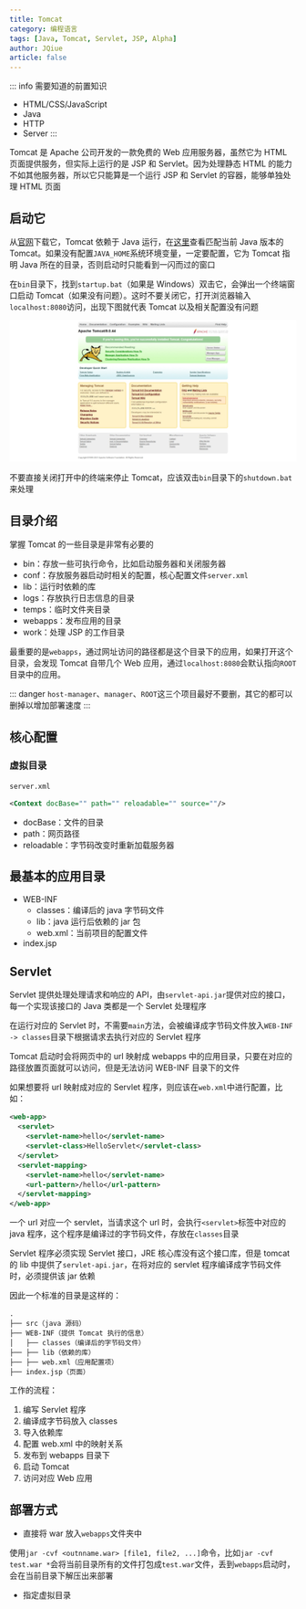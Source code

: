 ```yaml
---
title: Tomcat 
category: 编程语言
tags: [Java, Tomcat, Servlet, JSP, Alpha]
author: JQiue
article: false
---
```


::: info 需要知道的前置知识

+ HTML/CSS/JavaScript
+ Java
+ HTTP
+ Server
:::

Tomcat 是 Apache 公司开发的一款免费的 Web 应用服务器，虽然它为 HTML 页面提供服务，但实际上运行的是 JSP 和 Servlet。因为处理静态 HTML 的能力不如其他服务器，所以它只能算是一个运行 JSP 和 Servlet 的容器，能够单独处理 HTML 页面

## 启动它

从[官网](https://tomcat.apache.org/)下载它，Tomcat 依赖于 Java 运行，在[这里](https://tomcat.apache.org/whichversion.html)查看匹配当前 Java 版本的 Tomcat。如果没有配置`JAVA_HOME`系统环境变量，一定要配置，它为 Tomcat 指明 Java 所在的目录，否则启动时只能看到一闪而过的窗口

在`bin`目录下，找到`startup.bat`（如果是 Windows）双击它，会弹出一个终端窗口启动 Tomcat（如果没有问题）。这时不要关闭它，打开浏览器输入`localhost:8080`访问，出现下图就代表 Tomcat 以及相关配置没有问题

![tomcat-1](../images/tomcat-1.jpeg)

不要直接关闭打开中的终端来停止 Tomcat，应该双击`bin`目录下的`shutdown.bat`来处理

## 目录介绍

掌握 Tomcat 的一些目录是非常有必要的

+ bin：存放一些可执行命令，比如启动服务器和关闭服务器
+ conf：存放服务器启动时相关的配置，核心配置文件`server.xml`
+ lib：运行时依赖的库
+ logs：存放执行日志信息的目录
+ temps：临时文件夹目录
+ webapps：发布应用的目录
+ work：处理 JSP 的工作目录

最重要的是`webapps`，通过网址访问的路径都是这个目录下的应用，如果打开这个目录，会发现 Tomcat 自带几个 Web 应用，通过`localhost:8080`会默认指向`ROOT`目录中的应用。

::: danger
`host-manager`、`manager`、`ROOT`这三个项目最好不要删，其它的都可以删掉以增加部署速度
:::

## 核心配置

### 虚拟目录

`server.xml`

```xml
<Context docBase="" path="" reloadable="" source=""/>
```

+ docBase：文件的目录
+ path：网页路径
+ reloadable：字节码改变时重新加载服务器

## 最基本的应用目录

+ WEB-INF
  + classes：编译后的 java 字节码文件
  + lib：java 运行后依赖的 jar 包
  + web.xml：当前项目的配置文件
+ index.jsp

## Servlet

Servlet 提供处理处理请求和响应的 API，由`servlet-api.jar`提供对应的接口，每一个实现该接口的 Java 类都是一个 Servlet 处理程序

在运行对应的 Servlet 时，不需要`main`方法，会被编译成字节码文件放入`WEB-INF -> classes`目录下根据请求去执行对应的 Servlet 程序

Tomcat 启动时会将网页中的 url 映射成 webapps 中的应用目录，只要在对应的路径放置页面就可以访问，但是无法访问 WEB-INF 目录下的文件

如果想要将 url 映射成对应的 Servlet 程序，则应该在`web.xml`中进行配置，比如：

```xml
<web-app>
  <servlet>
    <servlet-name>hello</servlet-name>
    <servlet-class>HelloServlet</servlet-class>
  </servlet>
  <servlet-mapping>
    <servlet-name>hello</servlet-name>
    <url-pattern>/hello</url-pattern>
  </servlet-mapping>
</web-app>
```

一个 url 对应一个 servlet，当请求这个 url 时，会执行`<servlet>`标签中对应的 java 程序，这个程序是编译过的字节码文件，存放在`classes`目录

Servlet 程序必须实现 Servlet 接口，JRE 核心库没有这个接口库，但是 tomcat 的 lib 中提供了`servlet-api.jar`，在将对应的 servlet 程序编译成字节码文件时，必须提供该 jar 依赖

因此一个标准的目录是这样的：

```
.
├── src（java 源码）
├── WEB-INF（提供 Tomcat 执行的信息）
│   ├── classes（编译后的字节码文件）
├── ├── lib（依赖的库）
├── ├── web.xml（应用配置项）
├── index.jsp（页面）
```

工作的流程：

1. 编写 Servlet 程序
2. 编译成字节码放入 classes
3. 导入依赖库
4. 配置 web.xml 中的映射关系
5. 发布到 webapps 目录下
6. 启动 Tomcat
7. 访问对应 Web 应用

## 部署方式

+ 直接将 war 放入`webapps`文件夹中

使用`jar -cvf <outnname.war> [file1, file2, ...]`命令，比如`jar -cvf test.war *`会将当前目录所有的文件打包成`test.war`文件，丢到`webapps`启动时，会在当前目录下解压出来部署

+ 指定虚拟目录
